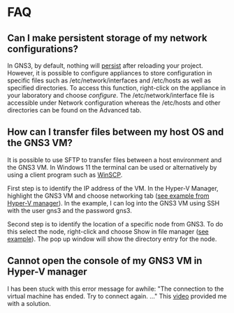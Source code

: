 # FAQ

## Can I make persistent storage of my network configurations?

In GNS3, by default, nothing will [persist](https://docs.gns3.com/docs/emulators/docker-support-in-gns3/#persistence) after reloading your project. However, it is possible to configure appliances to store configuration in specific files such as /etc/network/interfaces and /etc/hosts as well as specified directories. To access this function, right-click on the appliance in your laboratory and choose _configure_. The /etc/network/interface file is accessible under Network configuration whereas the /etc/hosts and other directories can be found on the Advanced tab.

## How can I transfer files between my host OS and the GNS3 VM?
It is possible to use SFTP to transfer files between a host environment and the GNS3 VM. In Windows 11 the terminal can be used or alternatively by using a client program such as [WinSCP](https://winscp.net/eng/download.php). 

First step is to identify the IP address of the VM. In the Hyper-V Manager, highlight the GNS3 VM and choose networking tab ([see example from Hyper-V manager](https://github.com/rhjacobsen/CN_workshops/blob/master/Docs/Figs/hyperv-networking.png)). In the example, I can log into the GNS3 VM using SSH with the user gns3 and the password gns3.

Second step is to identify the location of a specific node from GNS3. To do this select the node, right-click and choose Show in file manager  ([see example](https://github.com/rhjacobsen/CN_workshops/blob/master/Docs/Figs/locating_gns3_node.png)). The pop up window will show the directory entry for the node.

## Cannot open the console of my GNS3 VM in Hyper-V manager
I has been stuck with this error message for awhile: "The connection to the virtual machine has ended. Try to connect again. ..."
This [video](https://www.youtube.com/watch?v=UDmh-KQEN_U&ab_channel=NetworkingBit) provided me with a solution.
